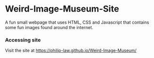 # Weird-Image-Museum-Site

A fun small webpage that uses HTML, CSS and Javascript that contains some fun images found around the internet.

### Accessing site
Visit the site at https://philip-law.github.io/Weird-Image-Museum/
